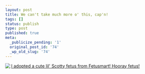 ```yaml
---
layout: post
title: We can't take much more o' this, cap'n!
tags: []
status: publish
type: post
published: true
meta:
  _publicize_pending: '1'
  original_post_id: '74'
  _wp_old_slug: '74'
---
```

<img src="http://bunnysnoog.cyborgcow.net/henry9.gif" align="left">

<a href="http://bunnysnoog.cyborgcow.net/index.html">
I adopted a cute lil' Scotty fetus
from Fetusmart! Hooray fetus! </a>
